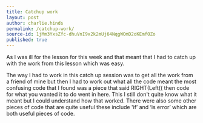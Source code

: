 ```yaml
---
title: Catchup work
layout: post
author: charlie.hinds
permalink: /catchup-work/
source-id: 1jMm3YxsZfc-dhuVnI9x2k2mUj64NqgWOmD2oKEmfOZo
published: true
---
```

   As I was ill for the lesson for this week and that meant that I had to catch up with the work from this lesson which was easy.

   The way I had to work in this catch up session was to get all the work from a friend of  mine but then I had to work out what all the code meant the most confusing code that I found was a piece that said RIGHT(Left(( then code for what you wanted it to do went in here. This I still don't quite know what it meant but I could understand how that worked. There were also some other pieces of code that are quite useful these include 'if’ and ‘is error’ which are both useful pieces of code.   

